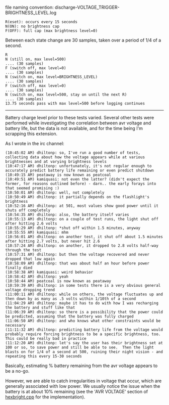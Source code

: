 file naming convention:
discharge-VOLTAGE_TRIGGER-BRIGHTNESS_LEVEL.log


    R(eset): occurs every 15 seconds
    N(ON): no brightness cap
    F(OFF): full cap (max brightness level=0)


Between each state change are 30 samples, taken over a period of 1/4 of a second.

    R
    N (still on, max level=500)
    .... (30 samples)
    F (switch off, max level=0)
    .... (30 samples)
    N (switch on, max level=BRIGHTNESS_LEVEL)
    .... (30 samples)
    F (switch off, max level=0)
    .... (30 samples)
    N (switch on, max level=500, stay on until the next R)
    .... (30 samples)
    13.75 seconds pass with max level=500 before logging continues


------

Battery charge level prior to these tests varied.  Several other tests were performed while investigating the correlation between avr voltage and battery life, but the data is not available, and for the time being I'm scrapping this extension.

As I wrote in the irc channel:
    
    (10:45:02 AM) dhiltonp: so, I've run a good number of tests, collecting data about how the voltage appears while at various brightnesses and at varying brightness levels
    (10:47:17 AM) dhiltonp: unfortunately, it's not regular enough to accurately predict battery life remaining or even predict shutdown
    (10:49:15 AM) peataway is now known as peatcoal
    (10:49:51 AM) kamiquasi: not even the latter? (didn't expect the former, for reasons outlined before) - darn.. the early forays into that seemed promising :)
    (10:50:01 AM) dhiltonp: well, not completely
    (10:50:49 AM) dhiltonp: it partially depends on the flashlight's brightness
    (10:52:16 AM) dhiltonp: at 501, most values show good power until it shuts off completely
    (10:54:35 AM) dhiltonp: also, the battery itself varies
    (10:55:13 AM) dhiltonp: on a couple of test runs, the light shut off after hitting 2.6 volts
    (10:55:29 AM) dhiltonp: *shut off within 1.5 minutes, anyway
    (10:55:55 AM) kamiquasi: mhm
    (10:56:01 AM) dhiltonp: on another test, it shut off about 1.5 minutes after hitting 2.7 volts, but never hit 2.6
    (10:57:24 AM) dhiltonp: on another, it dropped to 2.8 volts half-way through the test
    (10:57:31 AM) dhiltonp: but then the voltage recovered and never dropped that low again
    (10:58:09 AM) dhiltonp: that was about half an hour before power finally died
    (10:58:38 AM) kamiquasi: weird behavior
    (10:58:42 AM) dhiltonp: yeah
    (10:58:44 AM) peatcoal is now known as peataway
    (10:59:39 AM) dhiltonp: in some tests there is a very obvious general voltage dropping trend
    (11:00:11 AM) dhiltonp: while on others, the voltage fluctuates up and then down by as many as .5 volts within 1/10th of a second
    (11:04:29 AM) dhiltonp: maybe it has to do with how I was recharging the battery and stuff like that
    (11:06:39 AM) dhiltonp: so there is a possibility that the power could be predicted, assuming that the battery was fully charged
    (11:06:50 AM) dhiltonp: and who knows what other constraints would be necessary
    (11:11:32 AM) dhiltonp: predicting battery life from the voltage would probably require forcing brightness to be a specific brightness, too.  This could be really bad in practice
    (11:12:20 AM) dhiltonp: let's say the user has their brightness set at 100 or so, to save power and still be able to see.  Then the light blasts on for 1/4 of a second at 500, ruining their night vision - and repeating this every 15-30 seconds

Basically, estimating % battery remaining from the avr voltage appears to be a no-go.

However, we are able to catch irregularities in voltage that occur, which are generally associated with low power.  We usually notice the issue when the battery is at about 10% remaining (see the 'AVR VOLTAGE' section of <a href="https://github.com/dhiltonp/hexbright/blob/master/libraries/hexbright/hexbright.cpp#L1189">hexbright.cpp</a> for the implementation).
